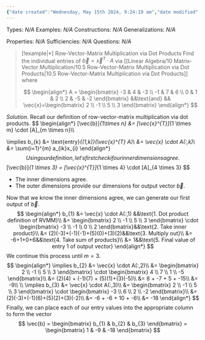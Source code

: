 ```yaml
---
{"date created":"Wednesday, May 15th 2024, 9:24:19 am","date modified":"Wednesday, May 15th 2024, 9:52:15 am","time spent":"27 min","tags":["Type/Example","Topic/Linear_Algebra"],"links":"[[10 Matrix-Vector Multiplication]]","dg-publish":true,"permalink":"/linear-algebra/10-matrix-vector-multiplication/10-5-1-example-of-row-vector-matrix-multiplication-via-dot-products/","dgPassFrontmatter":true}
---
```


Types: *N/A*
Examples: *N/A*
Constructions: *N/A*
Generalizations: *N/A*

Properties: *N/A*
Sufficiencies: *N/A*
Questions: *N/A*

> [!example|*] Row-Vector-Matrix Multiplication via Dot Products
> Find the individual entries of $\vec{b} = \vec{x}^{T} \cdot A$ via [[Linear Algebra/10 Matrix-Vector Multiplication/10.5 Row-Vector-Matrix Multiplication via Dot Products\|10.5 Row-Vector-Matrix Multiplication via Dot Products]] where
> 
> $$
> \begin{align*}
> A = \begin{bmatrix}
> -3 & 4 & -3 \\
> -1 & 7 & 6 \\
> 0 & 1 & 2 \\
> 2 & -5 & -2
> \end{bmatrix} &&\text{and} && \vec{x}=\begin{bmatrix}
> 2 \\
> -1 \\
> 5 \\
> 3
> \end{bmatrix}
> \end{align*}
> $$

*Solution.* Recall our definition of row-vector-matrix multiplication via dot products.
$$
\begin{align*}
[\vec{b}]_{1\times n} &=  [\vec{x}^{T}]_{1 \times m} \cdot [A]_{m \times n}\\\\

\implies b_{k} &= \text{entry}_{(1,k)}(\vec{x}^{T} A)\\
&= \vec{x} \cdot A(:,k)\\
&= \sum_{i=1}^{m} a_{ik}x_{i}
\end{align*}
$$
Using our definition, let's first check if our inner dimensions agree.
$$
[\vec{b}]_{1 \times 3} = [\vec{x}^{T}]_{1 \times 4} \cdot [A]_{4 \times 3}
$$
- The inner dimensions agree.
- The outer dimensions provide our dimensions for output vector $\vec{b}$.

Now that we know the inner dimensions agree, we can generate our first output of $\vec{b}$.
$$
\begin{align*}
b_{1} &= \vec{x} \cdot A(:,1) &&\text{1. Dot product definition of RVMM}\\
&= \begin{bmatrix}
2 \\
-1 \\
5 \\
3
\end{bmatrix} \cdot \begin{bmatrix}
-3 \\
-1 \\
0 \\
2
\end{bmatrix}&&\text{2. Take inner product}\\
&= (2)(-3)+(-1)(-1)+(5)(0)+(3)(2)&&\text{3. Multiply out}\\
&= -6+1+0+6&&\text{4. Take sum of products}\\
&= 1&&\text{5. Final value of entry 1 of output vector}
\end{align*}
$$
We continue this process until $m=3$.
$$
\begin{align*}
\implies b_{2} &= \vec{x} \cdot A(:,2)\\
&= \begin{bmatrix}
2 \\
-1 \\
5 \\
3
\end{bmatrix} \cdot \begin{bmatrix}
4 \\
7 \\
1 \\
-5
\end{bmatrix}\\
&= (2)(4) + (-1)(7) + (5)(1)+(3)(-5)\\
&= 8 + -7 + 5 + -15\\
&= -9\\
\\
\implies b_{3} &= \vec{x} \cdot A(:,3)\\
&= \begin{bmatrix}
2 \\
-1 \\
5 \\
3
\end{bmatrix} \cdot \begin{bmatrix}
-3 \\
6 \\
2 \\
-2
\end{bmatrix}\\
&= (2)(-3)+(-1)(6)+(5)(2)+(3)(-2)\\
&= -6 + -6 + 10 + -6\\
&= -18
\end{align*}
$$
Finally, we can place each of our entry values into the appropriate column to form the vector
$$
\vec{b} = \begin{bmatrix}
b_{1} & b_{2} & b_{3}
\end{bmatrix} = \begin{bmatrix}
1 & -9 & -18
\end{bmatrix}
$$